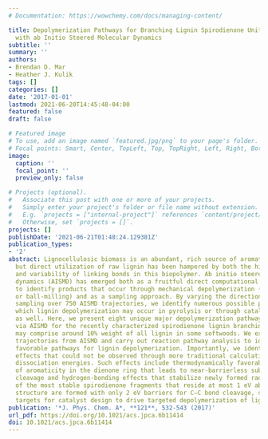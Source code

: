 ```yaml
---
# Documentation: https://wowchemy.com/docs/managing-content/

title: Depolymerization Pathways for Branching Lignin Spirodienone Units Revealed
  with ab Initio Steered Molecular Dynamics
subtitle: ''
summary: ''
authors:
- Brendan D. Mar
- Heather J. Kulik
tags: []
categories: []
date: '2017-01-01'
lastmod: 2021-06-20T14:45:48-04:00
featured: false
draft: false

# Featured image
# To use, add an image named `featured.jpg/png` to your page's folder.
# Focal points: Smart, Center, TopLeft, Top, TopRight, Left, Right, BottomLeft, Bottom, BottomRight.
image:
  caption: ''
  focal_point: ''
  preview_only: false

# Projects (optional).
#   Associate this post with one or more of your projects.
#   Simply enter your project's folder or file name without extension.
#   E.g. `projects = ["internal-project"]` references `content/project/deep-learning/index.md`.
#   Otherwise, set `projects = []`.
projects: []
publishDate: '2021-06-21T01:48:24.129381Z'
publication_types:
- '2'
abstract: Lignocellulosic biomass is an abundant, rich source of aromatic compounds,
  but direct utilization of raw lignin has been hampered by both the high heterogeneity
  and variability of linking bonds in this biopolymer. Ab initio steered molecular
  dynamics (AISMD) has emerged both as a fruitful direct computational screening approach
  to identify products that occur through mechanical depolymerization (i.e., in sonication
  or ball-milling) and as a sampling approach. By varying the direction of force and
  sampling over 750 AISMD trajectories, we identify numerous possible pathways through
  which lignin depolymerization may occur in pyrolysis or through catalytic depolymerization
  as well. Here, we present eight unique major depolymerization pathways discovered
  via AISMD for the recently characterized spirodienone lignin branching linkage that
  may comprise around 10% weight of all lignin in some softwoods. We extract representative
  trajectories from AISMD and carry out reaction pathway analysis to identify energetically
  favorable pathways for lignin depolymerization. Importantly, we identify dynamical
  effects that could not be observed through more traditional calculations of bond
  dissociation energies. Such effects include thermodynamically favorable recovery
  of aromaticity in the dienone ring that leads to near-barrierless subsequent ether
  cleavage and hydrogen-bonding effects that stabilize newly formed radicals. Some
  of the most stable spirodienone fragments that reside at most 1 eV above the reactant
  structure are formed with only 2 eV barriers for C–C bond cleavage, suggesting key
  targets for catalyst design to drive targeted depolymerization of lignin.
publication: '*J. Phys. Chem. A*, **121**, 532-543 (2017)'
url_pdf: https://doi.org/10.1021/acs.jpca.6b11414
doi: 10.1021/acs.jpca.6b11414
---
```

